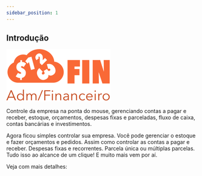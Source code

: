 ```yaml
---
sidebar_position: 1
---
```


## Introdução

![](./img/fin-logo.svg)

Controle da empresa na ponta do mouse, gerenciando contas a pagar e
receber, estoque, orçamentos, despesas fixas e parceladas, fluxo de
caixa, contas bancárias e investimentos.

Agora ficou simples controlar sua empresa. Você pode gerenciar o
estoque e fazer orçamentos e pedidos. Assim como controlar as contas
a pagar e receber. Despesas fixas e recorrentes. Parcela única ou
múltiplas parcelas. Tudo isso ao alcance de um clique! E muito mais
vem por aí.

Veja com mais detalhes: